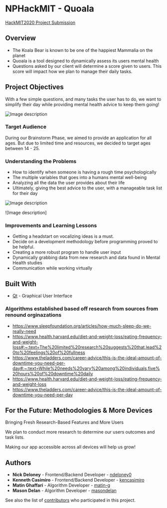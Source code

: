 # NPHackMIT - Quoala
[HackMIT2020 Project Submission](https://spectacle.hackmit.org/project/240)

## Overview

- The Koala Bear is known to be one of the happiest Mammalia on the planet
- Quoala is a tool designed to dynamically assess its users mental health
- Questions asked by our client will determine a score given to users. This score will impact how we plan to manage their daily tasks.

## Project Objectives

With a few simple questions, and many tasks the user has to do, we want to simplify their day while providing mental health advice to keep them going!

![Image description](https://github.com/ndeloney0/NPHackMIT/blob/master/Screenshots/Screen%20Shot%202020-09-20%20at%2012.39.15%20AM.png)

### Target Audience

During our Brainstorm Phase, we aimed to provide an application for all ages. But due to limited time and resources, we decided to target ages between 14 - 25. 

### Understanding the Problems

- How to identify when someone is having a rough time psychologically 
- The multiple variables that goes into a humans mental well-being
- Analyzing all the data the user provides about their life
- Ultimately, giving the best advice to the user, with a manageable task list for their day

![Image description](https://github.com/ndeloney0/NPHackMIT/blob/master/Screenshots/Screen%20Shot%202020-09-20%20at%2012.40.08%20AM.png)

![Image description]

### Improvements and Learning Lessons

- Getting a headstart on vocalizing ideas is a must.
- Decide on a development methodology before programming proved to be helpful.
- Creating a more robust program to handle user input 
- Dynamically grabbing data from new research and data found in Mental Health studies
- Communication while working virtually

## Built With

* [Qt](https://www.qt.io) - Graphical User Interface

### Algorithms established based off research from sources from renound orginazations

- https://www.sleepfoundation.org/articles/how-much-sleep-do-we-really-need
- https://www.health.harvard.edu/diet-and-weight-loss/eating-frequency-and-weight-loss#:~:text=The%20limited%20research%20suggests%20that,lead%20to%20feelings%20of%20fullness
- https://www.theladders.com/career-advice/this-is-the-ideal-amount-of-downtime-you-need-per-day#:~:text=While%20needs%20vary%20among%20individuals,five%20hours%20of%20downtime%20daily
- https://www.health.harvard.edu/diet-and-weight-loss/eating-frequency-and-weight-loss
- https://www.theladders.com/career-advice/this-is-the-ideal-amount-of-downtime-you-need-per-day

## For the Future: Methodologies & More Devices
Bringing Fresh Research-Based Features and More Users

We plan to conduct more research to determine our users outcomes and task lists. 

Making our app accessible across all devices will help us grow!

## Authors
* **Nick Deloney** - Frontend/Backend Developer - [ndeloney0](https://github.com/ndeloney0)
* **Kenneth Casimiro** - Frontend/Backend Developer - [kencasimiro](https://github.com/kencasimiro)
* **Matin Ghaffari** - Algorithm Developer - [matin-g](https://github.com/matin-g)
* **Mason Delan** - Algorithm Developer - [masondelan](https://github.com/masondelan)

See also the list of [contributors](https://github.com/ndeloney0/NPHackMIT/graphs/contributors) who participated in this project.
